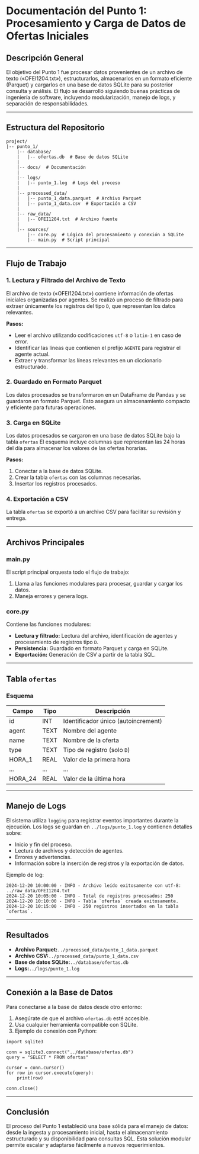 # Documentación del Punto 1: Procesamiento y Carga de Datos de Ofertas Iniciales

## Descripción General

El objetivo del Punto 1 fue procesar datos provenientes de un archivo de texto («OFEI1204.txt»), estructurarlos, almacenarlos en un formato eficiente (Parquet) y cargarlos en una base de datos SQLite para su posterior consulta y análisis. El flujo se desarrolló siguiendo buenas prácticas de ingeniería de software, incluyendo modularización, manejo de logs, y separación de responsabilidades.

---

## Estructura del Repositorio

```
project/
|-- punto_1/
    |-- database/
    |   |-- ofertas.db  # Base de datos SQLite
    |
    |-- docs/  # Documentación
    |
    |-- logs/
    |   |-- punto_1.log  # Logs del proceso
    |
    |-- processed_data/
    |   |-- punto_1_data.parquet  # Archivo Parquet
    |   |-- punto_1_data.csv  # Exportación a CSV
    |
    |-- raw_data/
    |   |-- OFEI1204.txt  # Archivo fuente
    |
    |-- sources/
        |-- core.py  # Lógica del procesamiento y conexión a SQLite
        |-- main.py  # Script principal
```

---

## Flujo de Trabajo

### 1. Lectura y Filtrado del Archivo de Texto

El archivo de texto («OFEI1204.txt») contiene información de ofertas iniciales organizadas por agentes. Se realizó un proceso de filtrado para extraer únicamente los registros del tipo `D`, que representan los datos relevantes.

**Pasos:**

* Leer el archivo utilizando codificaciones `utf-8` o `latin-1` en caso de error.
* Identificar las líneas que contienen el prefijo `AGENTE` para registrar el agente actual.
* Extraer y transformar las líneas relevantes en un diccionario estructurado.

### 2. Guardado en Formato Parquet

Los datos procesados se transformaron en un DataFrame de Pandas y se guardaron en formato Parquet. Esto asegura un almacenamiento compacto y eficiente para futuras operaciones.

### 3. Carga en SQLite

Los datos procesados se cargaron en una base de datos SQLite bajo la tabla `ofertas` El esquema incluye columnas que representan las 24 horas del día para almacenar los valores de las ofertas horarias.

**Pasos:**

1. Conectar a la base de datos SQLite.
2. Crear la tabla `ofertas` con las columnas necesarias.
3. Insertar los registros procesados.

### 4. Exportación a CSV

La tabla `ofertas` se exportó a un archivo CSV para facilitar su revisión y entrega.

---

## Archivos Principales

### **main.py**

El script principal orquesta todo el flujo de trabajo:

1. Llama a las funciones modulares para procesar, guardar y cargar los datos.
2. Maneja errores y genera logs.

### **core.py**

Contiene las funciones modulares:

* **Lectura y filtrado:** Lectura del archivo, identificación de agentes y procesamiento de registros tipo `D`.
* **Persistencia:** Guardado en formato Parquet y carga en SQLite.
* **Exportación:** Generación de CSV a partir de la tabla SQL.

---

## Tabla `ofertas`

### Esquema

| Campo   | Tipo | Descripción                         |
| ------- | ---- | ------------------------------------ |
| id      | INT  | Identificador único (autoincrement) |
| agent   | TEXT | Nombre del agente                    |
| name    | TEXT | Nombre de la oferta                  |
| type    | TEXT | Tipo de registro (solo `D`)        |
| HORA_1  | REAL | Valor de la primera hora             |
| ...     | ...  | ...                                  |
| HORA_24 | REAL | Valor de la última hora             |

---

## Manejo de Logs

El sistema utiliza `logging` para registrar eventos importantes durante la ejecución. Los logs se guardan en `../logs/punto_1.log` y contienen detalles sobre:

* Inicio y fin del proceso.
* Lectura de archivos y detección de agentes.
* Errores y advertencias.
* Información sobre la inserción de registros y la exportación de datos.

Ejemplo de log:

```
2024-12-20 10:00:00 - INFO - Archivo leído exitosamente con utf-8: ../raw_data/OFEI1204.txt
2024-12-20 10:05:00 - INFO - Total de registros procesados: 250
2024-12-20 10:10:00 - INFO - Tabla `ofertas` creada exitosamente.
2024-12-20 10:15:00 - INFO - 250 registros insertados en la tabla `ofertas`.
```

---

## Resultados

* **Archivo Parquet:**`../processed_data/punto_1_data.parquet`
* **Archivo CSV:**`../processed_data/punto_1_data.csv`
* **Base de datos SQLite:**`../database/ofertas.db`
* **Logs:**`../logs/punto_1.log`

---

## Conexión a la Base de Datos

Para conectarse a la base de datos desde otro entorno:

1. Asegúrate de que el archivo `ofertas.db` esté accesible.
2. Usa cualquier herramienta compatible con SQLite.
3. Ejemplo de conexión con Python:

```
import sqlite3

conn = sqlite3.connect("../database/ofertas.db")
query = "SELECT * FROM ofertas"

cursor = conn.cursor()
for row in cursor.execute(query):
    print(row)

conn.close()
```

---

## Conclusión

El proceso del Punto 1 estableció una base sólida para el manejo de datos: desde la ingesta y procesamiento inicial, hasta el almacenamiento estructurado y su disponibilidad para consultas SQL. Esta solución modular permite escalar y adaptarse fácilmente a nuevos requerimientos.
